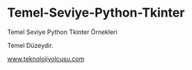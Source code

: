 # Temel-Seviye-Python-Tkinter
Temel Seviye Python Tkinter Örnekleri 


Temel Düzeydir.  

www.teknolojiyolcusu.com
